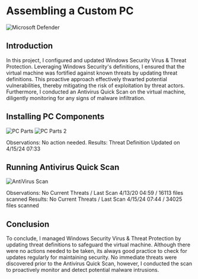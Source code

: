 # Assembling a Custom PC

![Microsoft Defender](https://github.com/portfolioAustinT/Configuring-and-Updating-Microsoft-Defender/assets/147944956/74f33728-b83a-4231-87ae-ff06af72fa82)


## Introduction

In this project, I configured and updated Windows Security Virus & Threat Protection. Leveraging Windows Security's definitions, I ensured that the virtual machine was fortified against known threats by updating threat definitions. This proactive approach effectively thwarted potential vulnerabilities, thereby mitigating the risk of exploitation by threat actors. Furthermore, I conducted an Antivirus Quick Scan on the virtual machine, diligently monitoring for any signs of malware infiltration.

## Installing PC Components

![PC Parts](https://github.com/portfolioAustinT/CustomBuiltPC/assets/147944956/6ed4abe0-c5e4-4ce7-82c3-7ef75feda66b)
![PC Parts 2](https://github.com/portfolioAustinT/CustomBuiltPC/assets/147944956/bbd6a20b-0558-4d23-a8aa-dce191a6627f)



Observations: No action needed. 
Results: Threat Definition Updated on 4/15/24 07:33

## Running Antivirus Quick Scan

![AntiVirus Scan](https://github.com/portfolioAustinT/Configuring-and-Updating-Microsoft-Defender/assets/147944956/6085ea85-a1a0-4af0-a7a5-2bfae2d270e8)

Observations: No Current Threats / Last Scan 4/13/20 04:59 / 16113 files scanned
Results: No Current Threats / Last Scan 4/15/24 07:44 / 34025 files scanned

## Conclusion

To conclude, I managed Windows Security Virus & Threat Protection by updating threat definitions to safeguard the virtual machine. Although there were no actions needed to be taken, its always good practice to check for updates regularly for maintaining security. No immediate threats were discovered prior to the Antivirus Quick Scan, however, I conducted the scan to proactively monitor and detect potential malware intrusions. 

